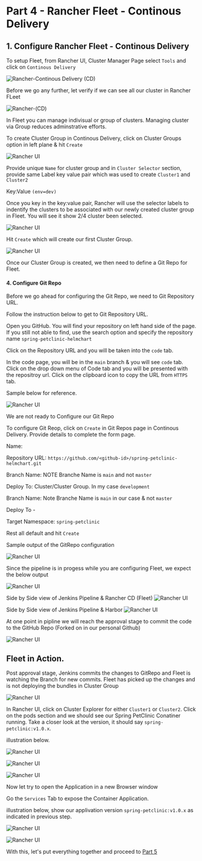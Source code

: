 # Part 4 - Rancher Fleet - Continous Delivery 

## 1. Configure Rancher Fleet - Continous Delivery

To setup Fleet, from Rancher UI, Cluster Manager Page select `Tools` and click on `Continous Delivery`

![Rancher-Continous Delivery (CD)](./images/rancher-uI-fleet-step1-pg1.png)

Before we go any further, let verify if we can see all our cluster in Rancher FLeet

![Rancher-(CD)](./images/rancher-uI-all-clusterlist-step2.png)

In Fleet you can manage indivisual or group of clusters. Managing cluster via Group reduces adminstrative efforts. 

To create Cluster Group in Continous Delivery, click on Cluster Groups option in left plane & hit `Create`

![Rancher UI](./images/rancher-ui-create-first-fleet-group-step3-pg3.png)

Provide unique `Name` for cluster group and in `Cluster Selector` section, provide same Label key value pair which was used to create `Cluster1` and `Cluster2`

Key:Value `(env=dev)` 

Once you key in the key:value pair, Rancher will use the selector labels to indentify the clusters to be associated with our newly created cluster group in Fleet. You will see it show 2/4 cluster been selected. 

![Rancher UI](./images/rancher-ui-create-first-fleet-group-details-step4-pg4.png)

Hit `Create` which will create our first Cluster Group.

![Rancher UI](./images/rancher-ui-first-fleet-group-success-step5-pg5.png)

Once our Cluster Group is created, we then need to define a Git Repo for Fleet.

#### 4. Configure Git Repo

Before we go ahead for configuring the Git Repo, we need to Git Repository URL.

Follow the instruction below to get to Git Repository URL.

Open you GitHub. You will find your repository on left hand side of the page. If you still not able to find, use the search option and specify the repository name `spring-petclinic-helmchart` 

Click on the Repository URL and you will be taken into the `code` tab. 

In the code page, you will be in the `main` branch & you will see `code` tab. Click on the drop down menu of Code tab and you will be presented with the repositroy url. Click on the clipboard icon to copy the URL from `HTTPS` tab. 

Sample below for reference. 

![Rancher UI](./images/part4-configure-git-repo-forked-url.png)

We are not ready to Configure our Git Repo

To configure Git Reop, click on `Create` in Git Repos page in Continous Delivery. Provide details to complete the form page.  

Name: 

Repository URL: `https://github.com/<github-id>/spring-petclinic-helmchart.git`

Branch Name: NOTE Branche Name is `main` and not `master`

Deploy To: Cluster/Cluster Group. In my case `development`


Branch Name: Note Branche Name is `main` in our case & not `master`

Deploy To - 

Target Namespace: `spring-petclinic`

Rest all default and hit `Create`

Sample output of the GitRepo configuration

![Rancher UI](./images/part4-configure-git-repo-config.png)

Since the pipeline is in progess while you are configuring Fleet, we expect the below output 

![Rancher UI](./images/part4-configure-git-repo-status-while-pipeline-in-progress-1.png)

Side by Side view of Jenkins Pipeline & Rancher CD (Fleet)
![Rancher UI](./images/part4-configure-git-repo-status-while-pipeline-in-progress-2.png)

Side by Side view of Jenkins Pipeline & Harbor 
![Rancher UI](./images/part4-configure-git-repo-status-pipeline-in-progress-container-created-in-harbor-pg4.png)

At one point in pipline we will reach the approval stage to commit the code to the GitHub Repo (Forked on in our personal Github) 

![Rancher UI](./images/part4-configure-git-repo-approval-stage.png)

## Fleet in Action.
Post approval stage, Jenkins commits the changes to GitRepo and Fleet is watching the Branch for new commits. 
Fleet has picked up the changes and is not deploying the bundles in Cluster Group

![Rancher UI](./images/part4-fleet-status-ready.png)

In Rancher UI, click on Cluster Explorer for either `Cluster1` or `Cluster2`. Click on the pods section and we should see our Spring PetClinic Conatiner running. Take a closer look at the version, it should say `spring-petclinic:v1.0.x`.

illustration below.

![Rancher UI](./images/part4-fleet-in-action-pg0.png)

![Rancher UI](./images/part4-fleet-in-action-pg1.png)

![Rancher UI](./images/part4-fleet-in-action-pg2.png)

Now let try to open the Application in a new Browser window

Go the `Services` Tab to expose the Container Application.

illustration below, show our applivation version  `spring-petclinic:v1.0.x` as indicated in previous step.

![Rancher UI](./images/part4-fleet-in-action-Cluster1-Services-Open-App-pg1.png)

![Rancher UI](./images/part4-fleet-in-action-Cluster1-Services-Open-App-pg2.png)

With this, let's put everything together and proceed to [Part 5](part-5.md)




